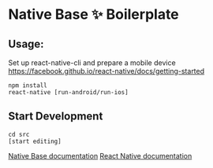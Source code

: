 # Native Base ✨ Boilerplate

## Usage:
Set up react-native-cli and prepare a mobile device
https://facebook.github.io/react-native/docs/getting-started


```
npm install
react-native [run-android/run-ios]

```

## Start Development


```
cd src
[start editing]

```

[Native Base documentation](https://docs.nativebase.io/)
[React Native documentation](https://facebook.github.io/react-native/docs/tutorial)